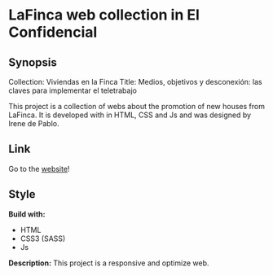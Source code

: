 # LaFinca web collection in El Confidencial

## Synopsis

Collection: Viviendas en la Finca
Title: Medios, objetivos y desconexión: las claves para implementar el teletrabajo

This project is a collection of webs about the promotion of new houses from LaFinca. It is developed with in HTML, CSS and Js and was designed by Irene de Pablo.

## Link

Go to the [website](https://www.elconfidencial.com/vivienda/2020-07-10/viviendas-la-finca-teletrabajo-naturaleza-bra_2674604/)!

## Style

**Build with:**
- HTML
- CSS3 (SASS)
- Js

**Description:**
This project is a responsive and optimize web.
